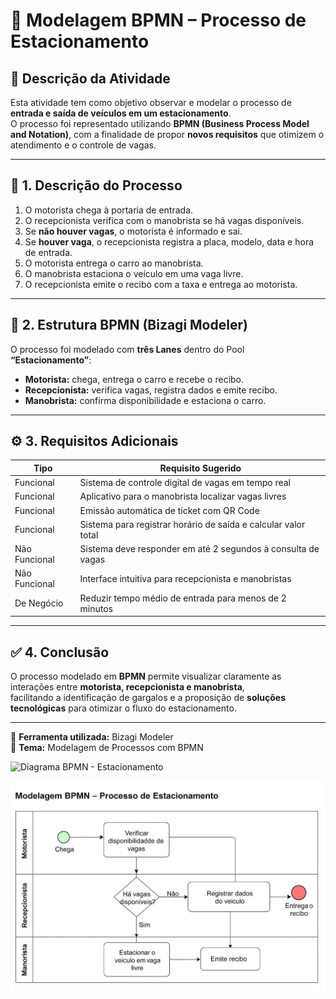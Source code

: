 # 🚗 Modelagem BPMN – Processo de Estacionamento

## 📝 Descrição da Atividade
Esta atividade tem como objetivo observar e modelar o processo de **entrada e saída de veículos em um estacionamento**.  
O processo foi representado utilizando **BPMN (Business Process Model and Notation)**, com a finalidade de propor **novos requisitos** que otimizem o atendimento e o controle de vagas.

---

## 🚙 1. Descrição do Processo

1. O motorista chega à portaria de entrada.  
2. O recepcionista verifica com o manobrista se há vagas disponíveis.  
3. Se **não houver vagas**, o motorista é informado e sai.  
4. Se **houver vaga**, o recepcionista registra a placa, modelo, data e hora de entrada.  
5. O motorista entrega o carro ao manobrista.  
6. O manobrista estaciona o veículo em uma vaga livre.  
7. O recepcionista emite o recibo com a taxa e entrega ao motorista.

---

## 🧩 2. Estrutura BPMN (Bizagi Modeler)

O processo foi modelado com **três Lanes** dentro do Pool **“Estacionamento”**:

- **Motorista:** chega, entrega o carro e recebe o recibo.  
- **Recepcionista:** verifica vagas, registra dados e emite recibo.  
- **Manobrista:** confirma disponibilidade e estaciona o carro.

---

## ⚙️ 3. Requisitos Adicionais

| Tipo | Requisito Sugerido |
|------|--------------------|
| Funcional | Sistema de controle digital de vagas em tempo real |
| Funcional | Aplicativo para o manobrista localizar vagas livres |
| Funcional | Emissão automática de ticket com QR Code |
| Funcional | Sistema para registrar horário de saída e calcular valor total |
| Não Funcional | Sistema deve responder em até 2 segundos à consulta de vagas |
| Não Funcional | Interface intuitiva para recepcionista e manobristas |
| De Negócio | Reduzir tempo médio de entrada para menos de 2 minutos |

---

## ✅ 4. Conclusão

O processo modelado em **BPMN** permite visualizar claramente as interações entre **motorista, recepcionista e manobrista**,  
facilitando a identificação de gargalos e a proposição de **soluções tecnológicas** para otimizar o fluxo do estacionamento.

---

📌 **Ferramenta utilizada:** Bizagi Modeler  
📅 **Tema:** Modelagem de Processos com BPMN  


![Diagrama BPMN - Estacionamento](imagens/bpmn_estacionamento.png)

<p align="center">
  <img src="bpmn_estacionamento.png" alt="Diagrama BPMN - Estacionamento" width="600">
</p>
